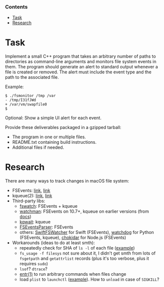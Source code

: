 ### Contents
- [Task](#task)
- [Research](#research)

# Task
Implement a small C++ program that takes an arbitrary number of paths
to directories as command-line arguments and monitors file system
events in them. The program should generate an alert to standard
output whenever a file is created or removed. The alert must include
the event type and the path to the associated file.

Example:
```
$ ./fsmonitor /tmp /var
- /tmp/I31fJWd
+ /var/vm/swapfile0
$
```

Optional: Show a simple UI alert for each event.
	
	
Provide these deliverables packaged in a gzipped tarball:
 * The program in one or multiple files.
 * README.txt containing build instructions.
 * Additional files if needed.

# Research
There are many ways to track changes in macOS file system:
- FSEvents: [link](https://developer.apple.com/documentation/coreservices/file_system_events?language=objc), [link](https://developer.apple.com/library/archive/documentation/Darwin/Conceptual/FSEvents_ProgGuide/UsingtheFSEventsFramework/UsingtheFSEventsFramework.html)
- kqueue(2): [link](http://man.openbsd.org/kqueue.2), [link](https://developer.apple.com/library/archive/documentation/Darwin/Conceptual/FSEvents_ProgGuide/KernelQueues/KernelQueues.html)
- Third-party libs:
  - [fswatch](https://github.com/emcrisostomo/fswatch): FSEvents + kqueue
  - [watchman](https://github.com/facebook/watchman): FSEvents on 10.7+, kqueue on earlier versions (from [docs](https://facebook.github.io/watchman/docs/install.html#system-requirements))
  - [kqwait](https://github.com/facebook/watchman): kqueue
  - [FSEventsParser](https://github.com/gurinderhans/SwiftFSWatcher): FSEvents
  - others: [SwiftFSWatcher](https://github.com/gurinderhans/SwiftFSWatcher) for Swift (FSEvents), [watchdog](https://github.com/gorakhargosh/watchdog) for Python (FSEvents, kqueue), [chokidar](https://github.com/paulmillr/chokidar) for Node.js (FSEvents)
- Workarounds (ideas to do at least smth):
  - repeatedly check for SHA of `ls -l` of each file ([example](https://gist.github.com/thiagoh/5d8f53bfb64985b94e5bc8b3844dba55))
  - `fs_usage -f filesys` not sure about it, I didn't get smth from lots of `fsgetpath` and `getattrlist` records (plus it's too verbose, plus it requires `sudo`)
  - `lsof`? `dtrace`?
  - [entr(1)](http://eradman.com/entrproject/) to run arbitrary commands when files change
  - load `plist` to `launchctl` ([example](https://tech.saigonist.com/b/code/how-watch-file-changes-and-trigger-shell-command-any-modification-os-x-and-linux.html)). How to `unload` in case of `SIGKILL`?
